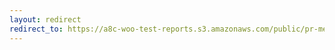 ```yaml
---
layout: redirect
redirect_to: https://a8c-woo-test-reports.s3.amazonaws.com/public/pr-merge/38532/e2e/index.html
---
```


